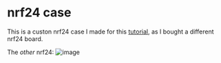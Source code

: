# nrf24 case
This is a custon nrf24 case I made for this [tutorial](https://www.youtube.com/watch?v=64U4pRANOSc), as I bought a different nrf24 board.

The *other* nrf24:
![image](https://github.com/Badbird5907/nrf24-f0-case/assets/50347938/b47dd9ba-1ae4-4561-a691-fb1dde2f7e9c)
